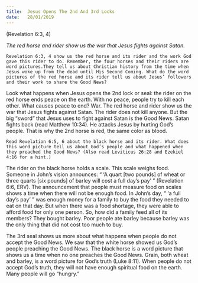 ```yaml
---
title:  Jesus Opens The 2nd And 3rd Locks
date:   28/01/2019
---
```


(Revelation 6:3, 4)

_The red horse and rider show us the war that Jesus fights against Satan._

`Revelation 6:3, 4 show us the red horse and its rider and the work God gave this rider to do. Remember, the four horses and their riders are word pictures.They tell us about Christian history from the time when Jesus woke up from the dead until His Second Coming. What do the word pictures of the red horse and its rider tell us about Jesus’ followers and their work to share the Good News?`

Look what happens when Jesus opens the 2nd lock or seal: the rider on the red horse ends peace on the earth. With no peace, people try to kill each other. What causes peace to end? War. The red horse and rider show us the war that Jesus fights against Satan. The rider does not kill anyone. But the big “sword” that Jesus uses to fight against Satan is the Good News. Satan fights back (read Matthew 10:34). He attacks Jesus by hurting God’s people. That is why the 2nd horse is red, the same color as blood.

`Read Revelation 6:5, 6 about the black horse and its rider. What does this word picture tell us about God’s people and what happened when they preached the Good News? (Also read Leviticus 26:28 and Ezekiel 4:16 for a hint.)`

The rider on the black horse holds a scale. This scale weighs food. Someone in John’s vision announces: “ ‘A quart [two pounds] of wheat or three quarts [six pounds] of barley will cost a full day’s pay’ ” (Revelation 6:6, ERV). The announcement that people must measure food on scales shows a time when there will not be enough food. In John’s day, “ ‘a full day’s pay’ ” was enough money for a family to buy the food they needed to eat on that day. But when there was a food shortage, they were able to afford food for only one person. So, how did a family feed all of its members? They bought barley. Poor people ate barley because barley was the only thing that did not cost too much to buy.

The 3rd seal shows us more about what happens when people do not accept the Good News. We saw that the white horse showed us God’s people preaching the Good News. The black horse is a word picture that shows us a time when no one preaches the Good News. Grain, both wheat and barley, is a word picture for God’s truth (Luke 8:11). When people do not accept God’s truth, they will not have enough spiritual food on the earth. Many people will go “hungry.”